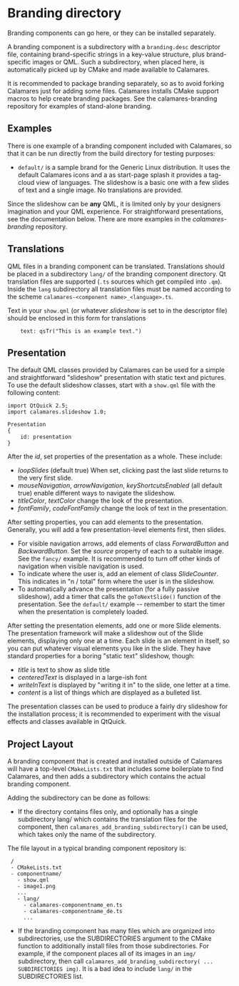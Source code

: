 # Branding directory

Branding components can go here, or they can be installed separately.

A branding component is a subdirectory with a `branding.desc` descriptor
file, containing brand-specific strings in a key-value structure, plus
brand-specific images or QML. Such a subdirectory, when placed here, is
automatically picked up by CMake and made available to Calamares.

It is recommended to package branding separately, so as to avoid
forking Calamares just for adding some files. Calamares installs
CMake support macros to help create branding packages. See the
calamares-branding repository for examples of stand-alone branding.

## Examples

There is one example of a branding component included with Calamares,
so that it can be run directly from the build directory for testing purposes:

 - `default/` is a sample brand for the Generic Linux distribution. It uses
   the default Calamares icons and a as start-page splash it provides a
   tag-cloud view of languages. The slideshow is a basic one with a few
   slides of text and a single image. No translations are provided.

Since the slideshow can be **any** QML, it is limited only by your designers
imagination and your QML experience. For straightforward presentations,
see the documentation below. There are more examples in the *calamares-branding*
repository.

## Translations

QML files in a branding component can be translated. Translations should
be placed in a subdirectory `lang/` of the branding component directory.
Qt translation files are supported (`.ts` sources which get compiled into
`.qm`). Inside the `lang` subdirectory all translation files must be named
according to the scheme `calamares-<component name>_<language>.ts`.

Text in your `show.qml` (or whatever *slideshow* is set to in the descriptor
file) should be enclosed in this form for translations

```
    text: qsTr("This is an example text.")
```

## Presentation

The default QML classes provided by Calamares can be used for a simple
and straightforward "slideshow" presentation with static text and
pictures. To use the default slideshow classes, start with a `show.qml`
file with the following content:

```
import QtQuick 2.5;
import calamares.slideshow 1.0;

Presentation
{
    id: presentation
}
```

After the *id*, set properties of the presentation as a whole. These include:
 - *loopSlides* (default true) When set, clicking past the last slide
   returns to the very first slide.
 - *mouseNavigation*, *arrowNavigation*, *keyShortcutsEnabled* (all default
   true) enable different ways to navigate the slideshow.
 - *titleColor*, *textColor* change the look of the presentation.
 - *fontFamily*, *codeFontFamily* change the look of text in the presentation.

After setting properties, you can add elements to the presentation.
Generally, you will add a few presentation-level elements first,
then slides.
 - For visible navigation arrows, add elements of class *ForwardButton* and
   *BackwardButton*. Set the *source* property of each to a suitable
   image. See the `fancy/` example. It is recommended to turn off other
   kinds of navigation when visible navigation is used.
 - To indicate where the user is, add an element of class *SlideCounter*.
   This indicates in "n / total" form where the user is in the slideshow.
 - To automatically advance the presentation (for a fully passive slideshow),
   add a timer that calls the `goToNextSlide()` function of the presentation.
   See the `default/` example -- remember to start the timer when the
   presentation is completely loaded.

After setting the presentation elements, add one or more Slide elements.
The presentation framework will make a slideshow out of the Slide
elements, displaying only one at a time. Each slide is an element in itself,
so you can put whatever visual elements you like in the slide. They have
standard properties for a boring "static text" slideshow, though:
 - *title* is text to show as slide title
 - *centeredText* is displayed in a large-ish font
 - *writeInText* is displayed by "writing it in" to the slide,
   one letter at a time.
 - *content* is a list of things which are displayed as a bulleted list.

The presentation classes can be used to produce a fairly dry slideshow
for the installation process; it is recommended to experiment with the
visual effects and classes available in QtQuick.

## Project Layout

A branding component that is created and installed outside of Calamares
will have a top-level `CMakeLists.txt` that includes some boilerplate
to find Calamares, and then adds a subdirectory which contains the
actual branding component.

Adding the subdirectory can be done as follows:

 - If the directory contains files only, and optionally has a single
   subdirectory lang/ which contains the translation files for the
   component, then `calamares_add_branding_subdirectory()` can be
   used, which takes only the name of the subdirectory.

The file layout in a typical branding component repository is:

```
 /
 - CMakeLists.txt
 - componentname/
   - show.qml
   - image1.png
   ...
   - lang/
     - calamares-componentname_en.ts
     - calamares-componentname_de.ts
     ...
```

 - If the branding component has many files which are organized into
   subdirectories, use the SUBDIRECTORIES argument to the CMake function
   to additionally install files from those subdirectories. For example,
   if the component places all of its images in an `img/` subdirectory,
   then call `calamares_add_branding_subdirectory( ... SUBDIRECTORIES img)`.
   It is a bad idea to include `lang/` in the SUBDIRECTORIES list.

